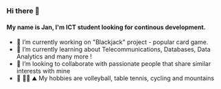 ### Hi there 👋

#### My name is Jan, I'm ICT student looking for continous development.

- 🔭 I’m currently working on "Blackjack" project - popular card game.  
- 🌱 I’m currently learning about Telecommunications, Databases, Data Analytics and many more ! 
- 👯 I’m looking to collaborate with passionate people that share similar interests with mine
- :volleyball: :biking_man: :mountain: My hobbies are volleyball, table tennis, cycling and mountains

